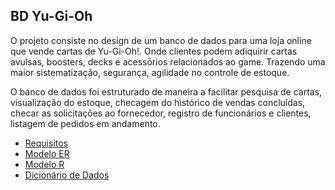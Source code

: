 ## BD Yu-Gi-Oh
O projeto consiste no design de um banco de dados para uma loja online que
vende cartas de Yu-Gi-Oh!. Onde clientes podem adiquirir cartas avulsas,
boosters, decks e acessórios relacionados ao game. Trazendo uma maior
sistematização, segurança, agilidade no controle de estoque.

O banco de dados foi estruturado de maneira a facilitar pesquisa de cartas,
visualização do estoque, checagem do histórico de vendas concluídas, checar as
solicitações ao fornecedor, registro de funcionários e clientes, listagem de
pedidos em andamento.

- [Requisitos](docs/REQUISITOS.md)
- [Modelo ER](docs/MODELO_ER.md)
- [Modelo R](docs/MODELO_R.md)
- [Dicionário de Dados](docs/DICIONARIO_DADOS.md)
